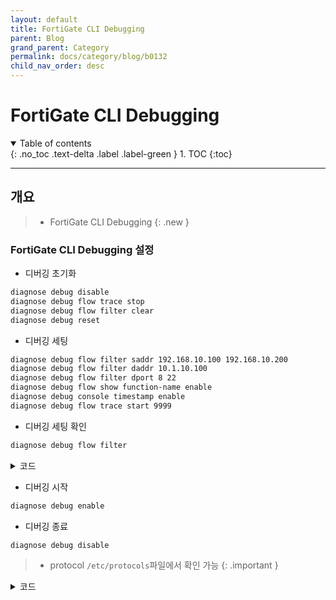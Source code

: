 ```yaml
---
layout: default
title: FortiGate CLI Debugging
parent: Blog
grand_parent: Category
permalink: docs/category/blog/b0132
child_nav_order: desc
---
```


# FortiGate CLI Debugging

<details open markdown="block">
  <summary>
    Table of contents
  </summary>
  {: .no_toc .text-delta .label .label-green }
1. TOC
{:toc}
</details>

---

## 개요

> - FortiGate CLI Debugging
{: .new }

### FortiGate CLI Debugging 설정

- 디버깅 초기화

```bash
diagnose debug disable
diagnose debug flow trace stop
diagnose debug flow filter clear
diagnose debug reset
```

- 디버깅 세팅

```bash
diagnose debug flow filter saddr 192.168.10.100 192.168.10.200
diagnose debug flow filter daddr 10.1.10.100
diagnose debug flow filter dport 8 22
diagnose debug flow show function-name enable
diagnose debug console timestamp enable
diagnose debug flow trace start 9999
```

- 디버깅 세팅 확인

```bash
diagnose debug flow filter
```

<details markdown="block">
  <summary>
    코드
  </summary>
  {: .text-delta .label .label-green }

```bash
        vf: any
        proto: 1-1
        Host addr: any
        host saddr: 192.168.10.100-192.168.10.200
        host daddr: 10.1.10.100-10.1.10.100
        port: any
        sport: any
        dport: 53-53
```

</details>

- 디버깅 시작

```bash
diagnose debug enable
```

- 디버깅 종료

```bash
diagnose debug disable
```

> - protocol `/etc/protocols`파일에서 확인 가능
{: .important }

<details markdown="block">
  <summary>
    코드
  </summary>
  {: .text-delta .label .label-green }
  
```bash
# Internet (IP) protocols
#
# Updated from http://www.iana.org/assignments/protocol-numbers and other
# sources.
# New protocols will be added on request if they have been officially
# assigned by IANA and are not historical.
# If you need a huge list of used numbers please install the nmap package.

ip	0	IP		# internet protocol, pseudo protocol number
hopopt	0	HOPOPT		# IPv6 Hop-by-Hop Option [RFC1883]
icmp	1	ICMP		# internet control message protocol
igmp	2	IGMP		# Internet Group Management
ggp	3	GGP		# gateway-gateway protocol
ipencap	4	IP-ENCAP	# IP encapsulated in IP (officially ``IP'')
st	5	ST		# ST datagram mode
tcp	6	TCP		# transmission control protocol
egp	8	EGP		# exterior gateway protocol
igp	9	IGP		# any private interior gateway (Cisco)
pup	12	PUP		# PARC universal packet protocol
udp	17	UDP		# user datagram protocol
hmp	20	HMP		# host monitoring protocol
xns-idp	22	XNS-IDP		# Xerox NS IDP
rdp	27	RDP		# "reliable datagram" protocol
iso-tp4	29	ISO-TP4		# ISO Transport Protocol class 4 [RFC905]
dccp	33	DCCP		# Datagram Congestion Control Prot. [RFC4340]
xtp	36	XTP		# Xpress Transfer Protocol
ddp	37	DDP		# Datagram Delivery Protocol
idpr-cmtp 38	IDPR-CMTP	# IDPR Control Message Transport
ipv6	41	IPv6		# Internet Protocol, version 6
ipv6-route 43	IPv6-Route	# Routing Header for IPv6
ipv6-frag 44	IPv6-Frag	# Fragment Header for IPv6
idrp	45	IDRP		# Inter-Domain Routing Protocol
rsvp	46	RSVP		# Reservation Protocol
gre	47	GRE		# General Routing Encapsulation
esp	50	IPSEC-ESP	# Encap Security Payload [RFC2406]
ah	51	IPSEC-AH	# Authentication Header [RFC2402]
skip	57	SKIP		# SKIP
ipv6-icmp 58	IPv6-ICMP	# ICMP for IPv6
ipv6-nonxt 59	IPv6-NoNxt	# No Next Header for IPv6
ipv6-opts 60	IPv6-Opts	# Destination Options for IPv6
rspf	73	RSPF CPHB	# Radio Shortest Path First (officially CPHB)
vmtp	81	VMTP		# Versatile Message Transport
eigrp	88	EIGRP		# Enhanced Interior Routing Protocol (Cisco)
ospf	89	OSPFIGP		# Open Shortest Path First IGP
ax.25	93	AX.25		# AX.25 frames
ipip	94	IPIP		# IP-within-IP Encapsulation Protocol
etherip	97	ETHERIP		# Ethernet-within-IP Encapsulation [RFC3378]
encap	98	ENCAP		# Yet Another IP encapsulation [RFC1241]
#	99			# any private encryption scheme
pim	103	PIM		# Protocol Independent Multicast
ipcomp	108	IPCOMP		# IP Payload Compression Protocol
vrrp	112	VRRP		# Virtual Router Redundancy Protocol [RFC5798]
l2tp	115	L2TP		# Layer Two Tunneling Protocol [RFC2661]
isis	124	ISIS		# IS-IS over IPv4
sctp	132	SCTP		# Stream Control Transmission Protocol
fc	133	FC		# Fibre Channel
mobility-header 135 Mobility-Header # Mobility Support for IPv6 [RFC3775]
udplite	136	UDPLite		# UDP-Lite [RFC3828]
mpls-in-ip 137	MPLS-in-IP	# MPLS-in-IP [RFC4023]
manet	138			# MANET Protocols [RFC5498]
hip	139	HIP		# Host Identity Protocol
shim6	140	Shim6		# Shim6 Protocol [RFC5533]
wesp	141	WESP		# Wrapped Encapsulating Security Payload
rohc	142	ROHC		# Robust Header Compression
```

</details>
